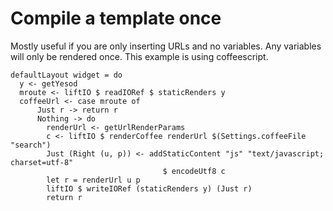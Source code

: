 # Compile a template once

Mostly useful if you are only inserting URLs and no variables. Any variables will only be rendered once. This example is using coffeescript.

    defaultLayout widget = do
      y <- getYesod
      mroute <- liftIO $ readIORef $ staticRenders y
      coffeeUrl <- case mroute of
          Just r -> return r
          Nothing -> do
            renderUrl <- getUrlRenderParams
            c <- liftIO $ renderCoffee renderUrl $(Settings.coffeeFile "search")
            Just (Right (u, p)) <- addStaticContent "js" "text/javascript; charset=utf-8"
                                      $ encodeUtf8 c
            let r = renderUrl u p 
            liftIO $ writeIORef (staticRenders y) (Just r)
            return r 
